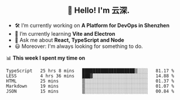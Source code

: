 <h2 align="center">👋 Hello! I'm 云深.</h2>


- 🛠 I’m currently working on **A Platform for DevOps in Shenzhen**
- 🚀 I’m currently learning **Vite and Electron**
- 💬 Ask me about **React, TypeScript and Node**
- 😃 Moreover: I'm always looking for something to do.

📊 **This week I spent my time on**

<!--START_SECTION:waka-->
```text
TypeScript   25 hrs 8 mins   ████████████████████▒░░░░   81.17 % 
LESS         4 hrs 36 mins   ███▓░░░░░░░░░░░░░░░░░░░░░   14.88 % 
HTML         25 mins         ▒░░░░░░░░░░░░░░░░░░░░░░░░   01.37 % 
Markdown     19 mins         ▒░░░░░░░░░░░░░░░░░░░░░░░░   01.07 % 
JSON         15 mins         ▒░░░░░░░░░░░░░░░░░░░░░░░░   00.84 % 
```
<!--END_SECTION:waka-->
